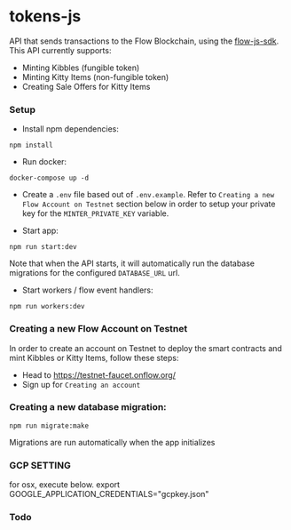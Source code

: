 # tokens-js

API that sends transactions to the Flow Blockchain, using the [flow-js-sdk](https://github.com/onflow/flow-js-sdk/).
This API currently supports:

- Minting Kibbles (fungible token)
- Minting Kitty Items (non-fungible token)
- Creating Sale Offers for Kitty Items

### Setup

- Install npm dependencies:

```
npm install
```

- Run docker:

```
docker-compose up -d
```

- Create a `.env` file based out of `.env.example`. Refer to `Creating a new Flow Account on Testnet` section below in order to
  setup your private key for the `MINTER_PRIVATE_KEY` variable.

- Start app:

```
npm run start:dev
```

Note that when the API starts, it will automatically run the database migrations for the configured `DATABASE_URL` url.

- Start workers / flow event handlers:

```
npm run workers:dev
```

### Creating a new Flow Account on Testnet

In order to create an account on Testnet to deploy the smart contracts and mint Kibbles or Kitty Items, follow these steps:

- Head to https://testnet-faucet.onflow.org/
- Sign up for `Creating an account`

### Creating a new database migration:

```shell
npm run migrate:make
```

Migrations are run automatically when the app initializes



### GCP SETTING
for osx, execute below.
export GOOGLE_APPLICATION_CREDENTIALS="gcpkey.json"

### Todo